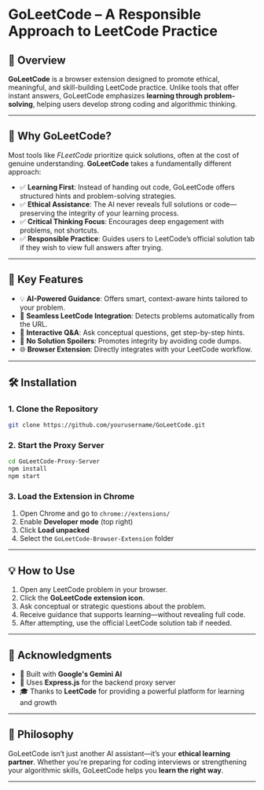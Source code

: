 # GoLeetCode – A Responsible Approach to LeetCode Practice

## 🚀 Overview

**GoLeetCode** is a browser extension designed to promote ethical, meaningful, and skill-building LeetCode practice. Unlike tools that offer instant answers, GoLeetCode emphasizes **learning through problem-solving**, helping users develop strong coding and algorithmic thinking.

---

## 🎯 Why GoLeetCode?

Most tools like *FLeetCode* prioritize quick solutions, often at the cost of genuine understanding. **GoLeetCode** takes a fundamentally different approach:

- ✅ **Learning First**: Instead of handing out code, GoLeetCode offers structured hints and problem-solving strategies.
- ✅ **Ethical Assistance**: The AI never reveals full solutions or code—preserving the integrity of your learning process.
- ✅ **Critical Thinking Focus**: Encourages deep engagement with problems, not shortcuts.
- ✅ **Responsible Practice**: Guides users to LeetCode’s official solution tab if they wish to view full answers after trying.

---

## 🔧 Key Features

- 💡 **AI-Powered Guidance**: Offers smart, context-aware hints tailored to your problem.
- 🧩 **Seamless LeetCode Integration**: Detects problems automatically from the URL.
- 💬 **Interactive Q&A**: Ask conceptual questions, get step-by-step hints.
- 🚫 **No Solution Spoilers**: Promotes integrity by avoiding code dumps.
- 🌐 **Browser Extension**: Directly integrates with your LeetCode workflow.

---

## 🛠️ Installation

### 1. Clone the Repository

```bash
git clone https://github.com/yourusername/GoLeetCode.git
```

### 2. Start the Proxy Server

```bash
cd GoLeetCode-Proxy-Server
npm install
npm start
```

### 3. Load the Extension in Chrome

1. Open Chrome and go to `chrome://extensions/`
2. Enable **Developer mode** (top right)
3. Click **Load unpacked**
4. Select the `GoLeetCode-Browser-Extension` folder

---

## 💡 How to Use

1. Open any LeetCode problem in your browser.
2. Click the **GoLeetCode extension icon**.
3. Ask conceptual or strategic questions about the problem.
4. Receive guidance that supports learning—without revealing full code.
5. After attempting, use the official LeetCode solution tab if needed.

---

## 🙌 Acknowledgments

- 🤖 Built with **Google's Gemini AI**
- 🔌 Uses **Express.js** for the backend proxy server
- 🎓 Thanks to **LeetCode** for providing a powerful platform for learning and growth

---

## 🧠 Philosophy

GoLeetCode isn’t just another AI assistant—it’s your **ethical learning partner**. Whether you're preparing for coding interviews or strengthening your algorithmic skills, GoLeetCode helps you **learn the right way**.

---
